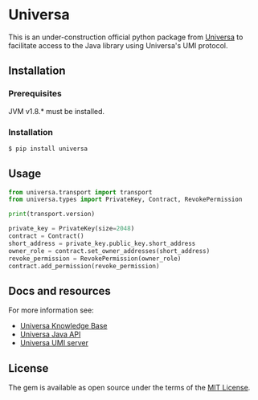 
# Universa

This is an under-construction official python package from [Universa](https://universa.io) to facilitate access to the Java library using Universa's UMI protocol.  

## Installation

### Prerequisites

JVM v1.8.* must be installed.

### Installation

```bash
$ pip install universa
```

## Usage

```python
from universa.transport import transport
from universa.types import PrivateKey, Contract, RevokePermission

print(transport.version)

private_key = PrivateKey(size=2048)
contract = Contract()
short_address = private_key.public_key.short_address
owner_role = contract.set_owner_addresses(short_address)
revoke_permission = RevokePermission(owner_role)
contract.add_permission(revoke_permission)
```

## Docs and resources

For more information see:
- [Universa Knowledge Base](https://kb.universa.io/)
- [Universa Java API](https://kb.universa.io/general_java_api/5)
- [Universa UMI server](https://kb.universa.io/umi_protocol/98)

## License

The gem is available as open source under the terms of the [MIT License](https://opensource.org/licenses/MIT).
